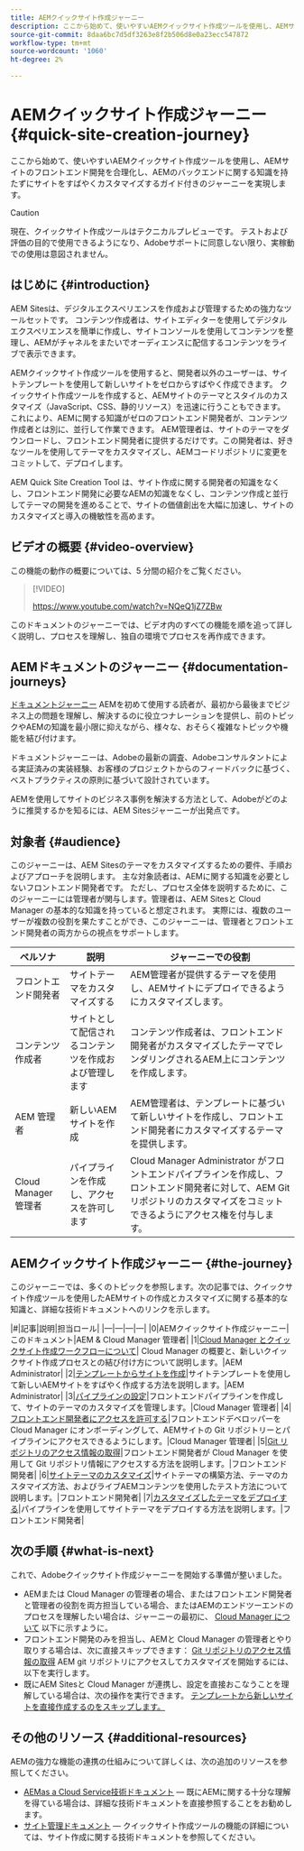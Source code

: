 ```yaml
---
title: AEMクイックサイト作成ジャーニー
description: ここから始めて、使いやすいAEMクイックサイト作成ツールを使用し、AEMサイトのフロントエンド開発を合理化し、AEMのバックエンドに関する知識を持たずにサイトをすばやくカスタマイズするガイド付きのジャーニーを実現します。
source-git-commit: 8daa6bc7d5df3263e8f2b506d8e0a23ecc547872
workflow-type: tm+mt
source-wordcount: '1060'
ht-degree: 2%

---
```



# AEMクイックサイト作成ジャーニー {#quick-site-creation-journey}

ここから始めて、使いやすいAEMクイックサイト作成ツールを使用し、AEMサイトのフロントエンド開発を合理化し、AEMのバックエンドに関する知識を持たずにサイトをすばやくカスタマイズするガイド付きのジャーニーを実現します。

>[!CAUTION]
>
>現在、クイックサイト作成ツールはテクニカルプレビューです。 テストおよび評価の目的で使用できるようになり、Adobeサポートに同意しない限り、実稼動での使用は意図されません。

## はじめに {#introduction}

AEM Sitesは、デジタルエクスペリエンスを作成および管理するための強力なツールセットです。 コンテンツ作成者は、サイトエディターを使用してデジタルエクスペリエンスを簡単に作成し、サイトコンソールを使用してコンテンツを整理し、AEMがチャネルをまたいでオーディエンスに配信するコンテンツをライブで表示できます。

AEMクイックサイト作成ツールを使用すると、開発者以外のユーザーは、サイトテンプレートを使用して新しいサイトをゼロからすばやく作成できます。 クイックサイト作成ツールを作成すると、AEMサイトのテーマとスタイルのカスタマイズ（JavaScript、CSS、静的リソース）を迅速に行うこともできます。 これにより、AEMに関する知識がゼロのフロントエンド開発者が、コンテンツ作成者とは別に、並行して作業できます。 AEM管理者は、サイトのテーマをダウンロードし、フロントエンド開発者に提供するだけです。この開発者は、好きなツールを使用してテーマをカスタマイズし、AEMコードリポジトリに変更をコミットして、デプロイします。

AEM Quick Site Creation Tool は、サイト作成に関する開発者の知識をなくし、フロントエンド開発に必要なAEMの知識をなくし、コンテンツ作成と並行してテーマの開発を進めることで、サイトの価値創出を大幅に加速し、サイトのカスタマイズと導入の機敏性を高めます。

## ビデオの概要 {#video-overview}

この機能の動作の概要については、5 分間の紹介をご覧ください。

>[!VIDEO]
>
>https://www.youtube.com/watch?v=NQeQ1jZ7ZBw

このドキュメントのジャーニーでは、ビデオ内のすべての機能を順を追って詳しく説明し、プロセスを理解し、独自の環境でプロセスを再作成できます。

## AEMドキュメントのジャーニー {#documentation-journeys}

[ドキュメントジャーニー](/help/journey-documentation/home.md) AEMを初めて使用する読者が、最初から最後までビジネス上の問題を理解し、解決するのに役立つナレーションを提供し、前のトピックやAEMの知識を最小限に抑えながら、様々な、おそらく複雑なトピックや機能を結び付けます。

ドキュメントジャーニーは、Adobeの最新の調査、Adobeコンサルタントによる実証済みの実装経験、お客様のプロジェクトからのフィードバックに基づく、ベストプラクティスの原則に基づいて設計されています。

AEMを使用してサイトのビジネス事例を解決する方法として、Adobeがどのように推奨するかを知るには、AEM Sitesジャーニーが出発点です。

## 対象者 {#audience}

このジャーニーは、AEM Sitesのテーマをカスタマイズするための要件、手順およびアプローチを説明します。 主な対象読者は、AEMに関する知識を必要としないフロントエンド開発者です。 ただし、プロセス全体を説明するために、このジャーニーには管理者が関与します。管理者は、AEM Sitesと Cloud Manager の基本的な知識を持っていると想定されます。 実際には、複数のユーザーが複数の役割を果たすことができ、このジャーニーは、管理者とフロントエンド開発者の両方からの視点をサポートします。

| ペルソナ | 説明 | ジャーニーでの役割 |
|---|---|---|
| フロントエンド開発者 | サイトテーマをカスタマイズする | AEM管理者が提供するテーマを使用し、AEMサイトにデプロイできるようにカスタマイズします。 |
| コンテンツ作成者 | サイトとして配信されるコンテンツを作成および管理します | コンテンツ作成者は、フロントエンド開発者がカスタマイズしたテーマでレンダリングされるAEM上にコンテンツを作成します。 |
| AEM 管理者 | 新しいAEMサイトを作成 | AEM管理者は、テンプレートに基づいて新しいサイトを作成し、フロントエンド開発者にカスタマイズするテーマを提供します。 |
| Cloud Manager 管理者 | パイプラインを作成し、アクセスを許可します | Cloud Manager Administrator がフロントエンドパイプラインを作成し、フロントエンド開発者に対して、AEM Git リポジトリのカスタマイズをコミットできるようにアクセス権を付与します。 |

## AEMクイックサイト作成ジャーニー {#the-journey}

このジャーニーでは、多くのトピックを参照します。次の記事では、クイックサイト作成ツールを使用したAEMサイトの作成とカスタマイズに関する基本的な知識と、詳細な技術ドキュメントへのリンクを示します。

|#|記事|説明|担当ロール| |—|—|—|—| |0|AEMクイックサイト作成ジャーニー|このドキュメント|AEM &amp; Cloud Manager 管理者| |1|[Cloud Manager とクイックサイト作成ワークフローについて](cloud-manager.md)| Cloud Manager の概要と、新しいクイックサイト作成プロセスとの結び付け方について説明します。|AEM Administrator| |2|[テンプレートからサイトを作成](create-site.md)|サイトテンプレートを使用して新しいAEMサイトをすばやく作成する方法を説明します。|AEM Administrator| |3|[パイプラインの設定](pipeline-setup.md)|フロントエンドパイプラインを作成して、サイトのテーマのカスタマイズを管理します。|Cloud Manager 管理者| |4|[フロントエンド開発者にアクセスを許可する](grant-access.md)|フロントエンドデベロッパーを Cloud Manager にオンボーディングして、AEMサイトの Git リポジトリーとパイプラインにアクセスできるようにします。|Cloud Manager 管理者| |5|[Git リポジトリのアクセス情報の取得](retrieve-access.md)|フロントエンド開発者が Cloud Manager を使用して Git リポジトリ情報にアクセスする方法を説明します。|フロントエンド開発者| |6|[サイトテーマのカスタマイズ](customize-theme.md)|サイトテーマの構築方法、テーマのカスタマイズ方法、およびライブAEMコンテンツを使用したテスト方法について説明します。|フロントエンド開発者| |7|[カスタマイズしたテーマをデプロイする](deploy-theme.md)|パイプラインを使用してサイトテーマをデプロイする方法を説明します。|フロントエンド開発者|

## 次の手順 {#what-is-next}

これで、Adobeクイックサイト作成ジャーニーを開始する準備が整いました。

* AEMまたは Cloud Manager の管理者の場合、またはフロントエンド開発者と管理者の役割を両方担当している場合、またはAEMのエンドツーエンドのプロセスを理解したい場合は、ジャーニーの最初に、 [Cloud Manager について](cloud-manager.md) 以下に示すように。
* フロントエンド開発のみを担当し、AEMと Cloud Manager の管理者とやり取りする場合は、次に直接スキップできます： [Git リポジトリのアクセス情報の取得](retrieve-access.md) AEM git リポジトリにアクセスしてカスタマイズを開始するには、以下を実行します。
* 既にAEM Sitesと Cloud Manager が連携し、設定を直接おこなうことを理解している場合は、次の操作を実行できます。 [テンプレートから新しいサイトを直接作成するのをスキップします。](create-site.md)

## その他のリソース {#additional-resources}

AEMの強力な機能の連携の仕組みについて詳しくは、次の追加のリソースを参照してください。

* [AEMas a Cloud Service技術ドキュメント](https://experienceleague.adobe.com/docs/experience-manager-cloud-service.html?lang=ja)  — 既にAEMに関する十分な理解を得ている場合は、詳細な技術ドキュメントを直接参照することをお勧めします。
* [サイト管理ドキュメント](/help/sites-cloud/administering/site-creation/create-site.md)  — クイックサイト作成ツールの機能の詳細については、サイト作成に関する技術ドキュメントを参照してください。
